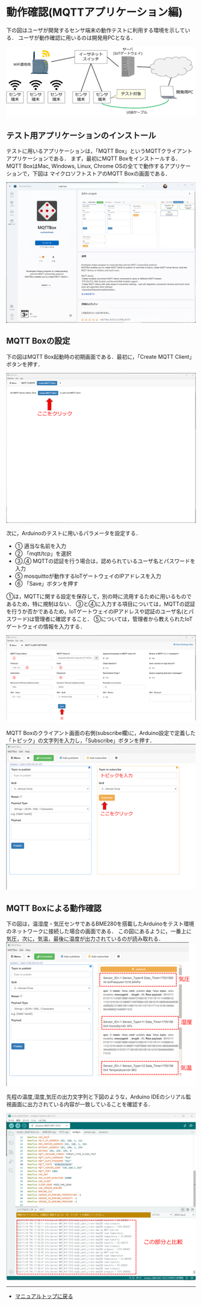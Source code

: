# 動作確認(MQTTアプリケーション編)
下の図はユーザが開発するセンサ端末の動作テストに利用する環境を示している．
ユーザが動作確認に用いるのは開発用PCとなる．

![テスト環境](../images/Test_Environment.png)


## テスト用アプリケーションのインストール

テストに用いるアプリケーションは，「MQTT Box」というMQTTクライアントアプリケーションである．
まず，最初にMQTT Boxをインストールする．
MQTT BoxはMac, Windows, Linux, Chrome OSの全てで動作するアプリケーションで，下図は
マイクロソフトストアのMQTT Boxの画面である．

![MQTT_Box マイクロソフトストア](../images/MQTT_box_マイクロソフトストア.png)


## MQTT Boxの設定
下の図はMQTT Box起動時の初期画面である．最初に，「Create MQTT Client」ボタンを押す．

![MQTT_box_初期画面](../images/MQTT_box_初期画面.png)

次に，Arduinoのテストに用いるパラメータを設定する．

- ➀ 適当な名前を入力
- ➁ 「mqtt/tcp」を選択
- ➂,➃ MQTTの認証を行う場合は，認められているユーザ名とパスワードを入力
- ➄ mosquittoが動作するIoTゲートウェイのIPアドレスを入力
- ➅ 「Save」ボタンを押す

➀は，MQTTに関する設定を保存して，別の時に流用するために用いるものであるため，特に規制はない．
➂と➃に入力する項目については，MQTTの認証を行うか否かであるため，IoTゲートウェイのIPアドレスや認証のユーザ名(とパスワード)は管理者に確認すること．
➄については，管理者から教えられたIoTゲートウェイの情報を入力する．


![MQTT_box_設定](../images/MQTT_box_setting.png)

MQTT Boxのクライアント画面の右側(subscribe欄)に，Arduino設定で定義した「トピック」の文字列を入力し，「Subscribe」ボタンを押す．
![MQTT_box_監視画面](../images/MQTT_box_監視画面.png)

## MQTT Boxによる動作確認
下の図は，温湿度・気圧センサであるBME280を搭載したArduinoをテスト環境のネットワークに接続した場合の画面である．
この図にあるように，一番上に気圧，次に，気温，最後に温度が出力されているのが読み取れる．
![MQTT_box_実行例](../images/MQTT_box_実行例.png)

先程の温度,湿度,気圧の出力文字列と下図のような，Arduino IDEのシリアル監視画面に出力されている内容が一致していることを確認する．

![センサ端末実行例_IDE](../images/センサ端末実行例_IDE.png)


***
- [マニュアルトップに戻る](../Manual.md)
